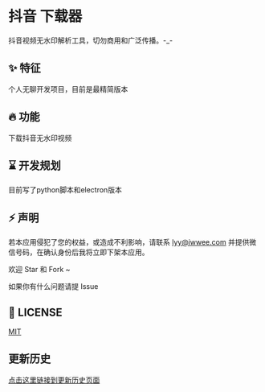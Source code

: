 # 抖音 下载器

抖音视频无水印解析工具，切勿商用和广泛传播。-\_-

## ✨ 特征
个人无聊开发项目，目前是最精简版本

## 🔥 功能
下载抖音无水印视频

## ⌛️ 开发规划
目前写了python脚本和electron版本

## ⚡ 声明
若本应用侵犯了您的权益，或造成不利影响，请联系 lyy@iwwee.com 并提供微信号码，在确认身份后我将立即下架本应用。

欢迎 Star 和 Fork ~

如果你有什么问题请提 Issue

## 📃 LICENSE

[MIT](https://opensource.org/licenses/mit-license.php)



## 更新历史

[点击这里链接到更新历史页面](bak/update_history.md)